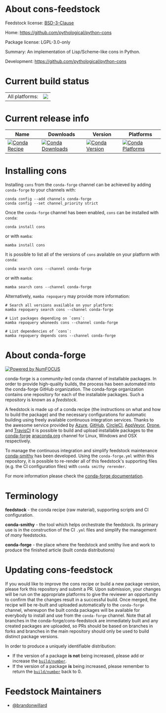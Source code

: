 About cons-feedstock
====================

Feedstock license: [BSD-3-Clause](https://github.com/conda-forge/cons-feedstock/blob/main/LICENSE.txt)

Home: https://github.com/pythological/python-cons

Package license: LGPL-3.0-only

Summary: An implementation of Lisp/Scheme-like cons in Python.

Development: https://github.com/pythological/python-cons

Current build status
====================


<table><tr><td>All platforms:</td>
    <td>
      <a href="https://dev.azure.com/conda-forge/feedstock-builds/_build/latest?definitionId=14261&branchName=main">
        <img src="https://dev.azure.com/conda-forge/feedstock-builds/_apis/build/status/cons-feedstock?branchName=main">
      </a>
    </td>
  </tr>
</table>

Current release info
====================

| Name | Downloads | Version | Platforms |
| --- | --- | --- | --- |
| [![Conda Recipe](https://img.shields.io/badge/recipe-cons-green.svg)](https://anaconda.org/conda-forge/cons) | [![Conda Downloads](https://img.shields.io/conda/dn/conda-forge/cons.svg)](https://anaconda.org/conda-forge/cons) | [![Conda Version](https://img.shields.io/conda/vn/conda-forge/cons.svg)](https://anaconda.org/conda-forge/cons) | [![Conda Platforms](https://img.shields.io/conda/pn/conda-forge/cons.svg)](https://anaconda.org/conda-forge/cons) |

Installing cons
===============

Installing `cons` from the `conda-forge` channel can be achieved by adding `conda-forge` to your channels with:

```
conda config --add channels conda-forge
conda config --set channel_priority strict
```

Once the `conda-forge` channel has been enabled, `cons` can be installed with `conda`:

```
conda install cons
```

or with `mamba`:

```
mamba install cons
```

It is possible to list all of the versions of `cons` available on your platform with `conda`:

```
conda search cons --channel conda-forge
```

or with `mamba`:

```
mamba search cons --channel conda-forge
```

Alternatively, `mamba repoquery` may provide more information:

```
# Search all versions available on your platform:
mamba repoquery search cons --channel conda-forge

# List packages depending on `cons`:
mamba repoquery whoneeds cons --channel conda-forge

# List dependencies of `cons`:
mamba repoquery depends cons --channel conda-forge
```


About conda-forge
=================

[![Powered by
NumFOCUS](https://img.shields.io/badge/powered%20by-NumFOCUS-orange.svg?style=flat&colorA=E1523D&colorB=007D8A)](https://numfocus.org)

conda-forge is a community-led conda channel of installable packages.
In order to provide high-quality builds, the process has been automated into the
conda-forge GitHub organization. The conda-forge organization contains one repository
for each of the installable packages. Such a repository is known as a *feedstock*.

A feedstock is made up of a conda recipe (the instructions on what and how to build
the package) and the necessary configurations for automatic building using freely
available continuous integration services. Thanks to the awesome service provided by
[Azure](https://azure.microsoft.com/en-us/services/devops/), [GitHub](https://github.com/),
[CircleCI](https://circleci.com/), [AppVeyor](https://www.appveyor.com/),
[Drone](https://cloud.drone.io/welcome), and [TravisCI](https://travis-ci.com/)
it is possible to build and upload installable packages to the
[conda-forge](https://anaconda.org/conda-forge) [anaconda.org](https://anaconda.org/)
channel for Linux, Windows and OSX respectively.

To manage the continuous integration and simplify feedstock maintenance
[conda-smithy](https://github.com/conda-forge/conda-smithy) has been developed.
Using the ``conda-forge.yml`` within this repository, it is possible to re-render all of
this feedstock's supporting files (e.g. the CI configuration files) with ``conda smithy rerender``.

For more information please check the [conda-forge documentation](https://conda-forge.org/docs/).

Terminology
===========

**feedstock** - the conda recipe (raw material), supporting scripts and CI configuration.

**conda-smithy** - the tool which helps orchestrate the feedstock.
                   Its primary use is in the construction of the CI ``.yml`` files
                   and simplify the management of *many* feedstocks.

**conda-forge** - the place where the feedstock and smithy live and work to
                  produce the finished article (built conda distributions)


Updating cons-feedstock
=======================

If you would like to improve the cons recipe or build a new
package version, please fork this repository and submit a PR. Upon submission,
your changes will be run on the appropriate platforms to give the reviewer an
opportunity to confirm that the changes result in a successful build. Once
merged, the recipe will be re-built and uploaded automatically to the
`conda-forge` channel, whereupon the built conda packages will be available for
everybody to install and use from the `conda-forge` channel.
Note that all branches in the conda-forge/cons-feedstock are
immediately built and any created packages are uploaded, so PRs should be based
on branches in forks and branches in the main repository should only be used to
build distinct package versions.

In order to produce a uniquely identifiable distribution:
 * If the version of a package **is not** being increased, please add or increase
   the [``build/number``](https://docs.conda.io/projects/conda-build/en/latest/resources/define-metadata.html#build-number-and-string).
 * If the version of a package **is** being increased, please remember to return
   the [``build/number``](https://docs.conda.io/projects/conda-build/en/latest/resources/define-metadata.html#build-number-and-string)
   back to 0.

Feedstock Maintainers
=====================

* [@brandonwillard](https://github.com/brandonwillard/)


